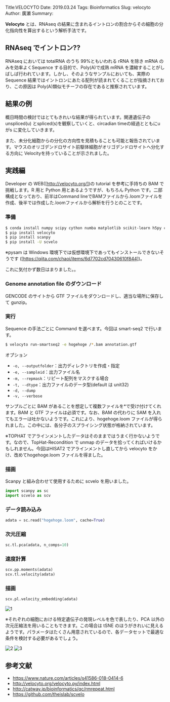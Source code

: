 Title:VELOCYTO
Date: 2019.03.24
Tags: Bioinformatics
Slug: velocyto
Author: 廣瀬
Summary:

**Velocyto** とは、RNAseq の結果に含まれるイントロンの割合からその細胞の分化指向性を算出するという解析手法です。

## RNAseq でイントロン??

RNAseq においては totalRNA のうち 99%ともいわれる rRNA を除き mRNA のみを効率よくSequence する目的で、Poly(A)で成熟 mRNA を濃縮することがしばしば行われています。しかし、そのようなサンプルにおいても、実際の Sequence 結果ではイントロンにあたる配列が読まれてくることが指摘されており、この原因は Poly(A)類似モチーフの存在であると推察されています。

## 結果の例
概日時間の検討ではとてもきれいな結果が得られています。関連遺伝子のunspliced(u) とspliced(s)を観察していくと、circadian timeの経過とともにu がs に変化していきます。

また、未分化細胞からの分化の方向性を見積もることも可能と報告されています。マウスのオリゴデンドロサイト前駆体細胞がオリゴデンドロサイトへ分化する方向に Velocityを持っていることが示されました。

## 実践編
Developer の WEB([http://velocyto.org/])の tutorial を参考に手持ちの BAM で挑戦します。R 用と Python 用とあるようですが、もちろん Python です。二部構成となっており、前半はCommand lineでBAMファイルから.loomファイルを作成、後半では作成した.loomファイルから解析を行うとのことです。

### 準備

```sh
$ conda install numpy scipy cython numba matplotlib scikit-learn h5py click
$ pip install velocyto
$ pip install scanpy
$ pip install -U scvelo
```

※pysam は Windows 環境下では仮想環境下であってもインストールできないそうです ([https://qiita.com/chaoi/items/6d7702cd70430610f844])。

これに気付かず数日はまりました。。

### Genome annotation file のダウンロード
GENCODE のサイトから GTF ファイルをダウンロードし、適当な場所に保存して
gunzip。

### 実行
Sequence の手法ごとに Command を選べます。今回は smart-seq2 で行います。

```sh
$ velocyto run-smartseq2 -e hogehoge /*.bam annotation.gtf
```

オプション

- `-o, --outputfolder`：出力ディレクトリを作成・指定
- `-e, --sampleid`：出力ファイル名
- `-m, --repmask`：リピート配列をマスクする場合
- `-t, --dtype`：出力ファイルのデータ型(default は unit32)
- `-d, --dump`
- `-v, --verbose`

サンプルごとに BAM があることを想定して複数ファイルを*で受け付けてくれます。BAM と GTF ファイルは必須です。なお、BAM の代わりに SAM を入れてもエラーは吐かないようです。これにより、hogehoge.loom ファイルが得られました。この中には、各分子のスプライシング状態が格納されています。

※TOPHAT でアラインメントしたデータはそのままではうまく行かないようです。なので、TopHat-Recondition で unmap のデータを拾ってくればいけるかもしれません。今回はHISAT2 でアラインメントし直してから velocyto をかけ、改めてhogehoge.loom ファイルを得ました。

### 描画
Scanpy と組み合わせて使用するために scvelo を用いました。

```python
import scanpy as sc
import scvelo as scv
```

### データ読み込み

```python
adata = sc.read("hogehoge.loom", cache=True)
```

### 次元圧縮

```python
sc.tl.pca(adata, n_comps=10)
```

### 速度計算

```python
scv.pp.moments(adata)
scv.tl.velocity(adata)
```

### 描画

```python
scv.pl.velocity_embedding(adata)
```

![1]({attach}images/velocyte_figs/picture1.png)

※それぞれの細胞における特定遺伝子の発現レベルを色で表したり、PCA 以外の次元圧縮法を用いることもできます。この場合は tSNE のほうがきれいに見えるようです。パラメータはたくさん用意されているので、各データセットで最適な条件を検討する必要があるでしょう。

![2]({attach}images/velocyte_figs/picture2.png)
![3]({attach}images/velocyte_figs/picture3.png)

## 参考文献
- https://www.nature.com/articles/s41586-018-0414-6
- http://velocyto.org/velocyto.py/index.html
- http://catway.jp/bioinformatics/qc/rmrepeat.html
- https://github.com/theislab/scvelo
